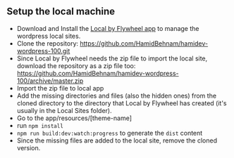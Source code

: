 Setup the local machine
---------------------------
- Download and Install the [Local by Flywheel app](https://getflywheel.com/layout/local-by-flywheel/) to manage the wordpress local sites.
- Clone the repository: https://github.com/HamidBehnam/hamidev-wordpress-100.git
- Since Local by Flywheel needs the zip file to import the local site, download the repository as a zip file too: https://github.com/HamidBehnam/hamidev-wordpress-100/archive/master.zip 
- Import the zip file to local app
- Add the missing directories and files (also the hidden ones) from the cloned directory to the directory that Local by Flywheel has created (it's usually in the Local Sites folder).
- Go to the app/resources/[theme-name]
- run `npm install`
- `npm run build:dev:watch:progress` to generate the `dist` content
- Since the missing files are added to the local site, remove the cloned version.